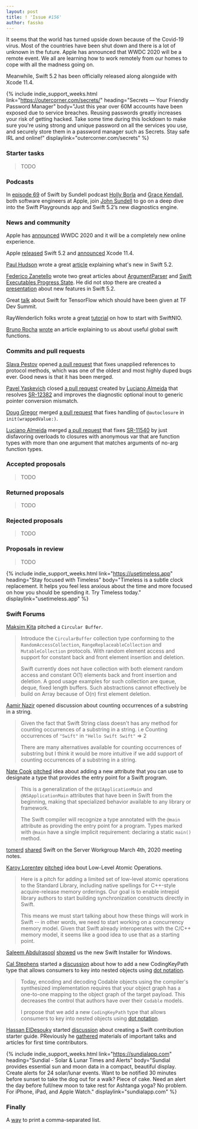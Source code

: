 ```yaml
---
layout: post
title: ! 'Issue #156'
author: fassko
---
```


It seems that the world has turned upside down because of the Covid-19 virus. Most of the countries have been shut down and there is a lot of unknown in the future.
Apple has announced that WWDC 2020 will be a remote event. We all are learning how to work remotely from our homes to cope with all the madness going on.

Meanwhile, Swift 5.2 has been officially released along alongside with Xcode 11.4.

<!--excerpt-->

{% include indie_support_weeks.html link="https://outercorner.com/secrets/" heading="Secrets — Your Friendly Password Manager" body="Just this year over 60M accounts have been exposed due to service breaches. Reusing passwords greatly increases your risk of getting hacked. Take some time during this lockdown to make sure you're using strong and unique password on all the services you use, and securely store them in a password manager such as Secrets. Stay safe IRL and online!" displaylink="outercorner.com/secrets" %}

### Starter tasks

> TODO

### Podcasts

In [episode 69](https://www.swiftbysundell.com/podcast/69/) of Swift by Sundell podcast [Holly Borla](https://twitter.com/hollyborla) and [Grace Kendall](https://twitter.com/gracekendall26), both software engineers at Apple, join [John Sundell](https://twitter.com/johnsundell) to go on a deep dive into the Swift Playgrounds app and Swift 5.2’s new diagnostics engine.

### News and community

Apple has [announced](https://developer.apple.com/wwdc20/) WWDC 2020 and it will be a completely new online experience.

Apple [released](https://swift.org/blog/swift-5-2-released/) Swift 5.2 and [announced](https://developer.apple.com/documentation/xcode_release_notes/xcode_11_4_release_notes) Xcode 11.4.

[Paul Hudson](https://twitter.com/twostraws) wrote a great [article](https://www.hackingwithswift.com/articles/212/whats-new-in-swift-5-2) explaining what's new in Swift 5.2.

[Federico Zanetello](https://twitter.com/zntfdr) wrote two great articles about [ArgumentParser](https://www.fivestars.blog/code/a-look-into-argument-parser.html) and [Swift Executables Progress State](https://www.fivestars.blog/code/executables-progress.html).
He did not stop there are created a [presentation](https://speakerdeck.com/zntfdr/whats-new-in-swift-5-dot-2) about new features in Swift 5.2.

Great [talk](https://drive.google.com/file/d/1gI6Zk2jS0-MNkckYBnRFNtVCHoGKHWct/view) about Swift for TensorFlow which should have been given at TF Dev Summit.

RayWenderlich folks wrote a great [tutorial](https://www.raywenderlich.com/8016626-swiftnio-tutorial-practical-guide-for-asynchronous-problems) on how to start with SwiftNIO.

[Bruno Rocha](https://twitter.com/rockbruno_) [wrote](https://swiftrocks.com/useful-global-swift-functions.html) an article explaining to us about useful global swift functions.


### Commits and pull requests

[Slava Pestov](https://twitter.com/slava_pestov) opened [a pull request](https://github.com/apple/swift/pull/28698) that fixes unapplied references to protocol methods, which was one of the oldest and most highly duped bugs ever. Good news is that it has been merged.

[Pavel Yaskevich](https://github.com/xedin) closed [a pull request](https://github.com/apple/swift/pull/30627) created by [Luciano Almeida](https://github.com/LucianoPAlmeida) that resolves [SR-12382](https://bugs.swift.org/browse/SR-12382) and improves the diagnostic optional inout to generic pointer conversion mismatch.

[Doug Gregor](https://twitter.com/dgregor79) merged [a pull request](https://github.com/apple/swift/pull/30537) that fixes handling of `@autoclosure` in `init(wrappedValue:)`.

[Luciano Almeida](https://github.com/LucianoPAlmeida) merged [a pull request](https://github.com/apple/swift/pull/30440) that fixes [SR-11540](https://bugs.swift.org/browse/SR-11540) by just disfavoring overloads to closures with anonymous var that are function types with more than one argument that matches arguments of no-arg function types.

### Accepted proposals

> TODO

### Returned proposals

> TODO

### Rejected proposals

> TODO

### Proposals in review

> TODO

{% include indie_support_weeks.html link="https://usetimeless.app" heading="Stay focused with Timeless" body="Timeless is a subtle clock replacement. It helps you feel less anxious about the time and more focused on how you should be spending it. Try Timeless today." displaylink="usetimeless.app" %}

### Swift Forums

[Maksim Kita](https://github.com/kitaisreal) pitched a `Circular Buffer`.

> Introduce the `CircularBuffer` collection type conforming to the `RandomAccessCollection`,
`RangeReplaceableCollection` and `MutableCollection` protocols. With random element
access and support for constant back and front element insertion and deletion.
> 
> Swift currently does not have collection with both element random access
and constant O(1) elements back and front insertion and deletion. A good
usage examples for such collection are queue, deque, fixed length buffers.
Such abstractions cannot effectively be build on Array because of O(n) first element deletion.

[Aamir Nazir](https://forums.swift.org/u/aamir-nazir) opened discussion about counting occurrences of a substring in a string.

> Given the fact that Swift String class doesn't has any method for counting occurrences of a substring in a string. i.e
> Counting occurrences of `"Swift"` in `"Hello Swift Swift"` => 2
> 
> There are many alternatives available for counting occurrences of substring but I think it would be more intuitive if we add support of counting occurrences of a substring in a string.

[Nate Cook](https://twitter.com/nnnnnnnn) [pitched](https://forums.swift.org/t/main-type-based-program-execution/34624) idea about adding a new attribute that you can use to designate a type that provides the entry point for a Swift program.

> This is a generalization of the `@UIApplicationMain` and `@NSApplicationMain` attributes that have been in Swift from the beginning, making that specialized behavior available to any library or framework.
> 
> The Swift compiler will recognize a type annotated with the `@main` attribute as providing the entry point for a program. Types marked with `@main` have a single implicit requirement: declaring a static `main()` method.

[tomerd](https://forums.swift.org/u/tomerd) [shared](https://forums.swift.org/t/march-4th-2020/34617) Swift on the Server Workgroup March 4th, 2020 meeting notes.

[Karoy Lorentey](https://twitter.com/lorentey) [pitched](https://forums.swift.org/t/low-level-atomic-operations/34683) idea bout Low-Level Atomic Operations.

>Here is a pitch for adding a limited set of low-level atomic operations to the Standard Library, including native spellings for C++-style acquire-release memory orderings. Our goal is to enable intrepid library authors to start building synchronization constructs directly in Swift.
> 
> This means we must start talking about how these things will work in Swift -- in other words, we need to start working on a concurrency memory model. Given that Swift already interoperates with the C/C++ memory model, it seems like a good idea to use that as a starting point.

[Saleem Abdulrasool](https://twitter.com/compnerd) [showed](https://forums.swift.org/t/new-swift-installer-for-windows/34692) us the new Swift Installer for Windows.

[Cal Stephens](https://forums.swift.org/u/cal) started a [discussion](https://forums.swift.org/t/codingkeypath-add-support-for-encoding-and-decoding-nested-objects-with-dot-notation/34710) about how to add a new CodingKeyPath type that allows consumers to key into nested objects using [dot notation](https://developer.apple.com/documentation/objectivec/nsobject/1416468-value).

>Today, encoding and decoding Codable objects using the compiler's synthesized implementation requires that your object graph has a one-to-one mapping to the object graph of the target payload. This decreases the control that authors have over their `Codable` models.
> 
> I propose that we add a new `CodingKeyPath` type that allows consumers to key into nested objects using [dot notation](https://developer.apple.com/documentation/objectivec/nsobject/1416468-value).

[Hassan ElDesouky](https://forums.swift.org/u/HassanElDesouky) started [discussion](https://forums.swift.org/t/contribution-starter-guide/34747) about creating a Swift contribution starter guide. PReviously he [gathered](https://forums.swift.org/t/important-talks-and-articles-for-first-time-swift-contributors/34537) materials of important talks and articles for first time contributors.

{% include indie_support_weeks.html link="https://sundialapp.com" heading="Sundial - Solar & Lunar Times and Alerts" body="Sundial provides essential sun and moon data in a compact, beautiful display. Create alerts for 24 solar/lunar events. Want to be notified 30 minutes before sunset to take the dog out for a walk? Piece of cake. Need an alert the day before full/new moon to take rest for Ashtanga yoga? No problem. For iPhone, iPad, and Apple Watch." displaylink="sundialapp.com" %}

### Finally

A [way](https://twitter.com/jckarter/status/1238669170767585280) to print a comma-separated list.
